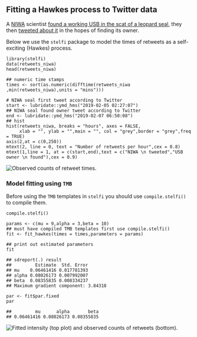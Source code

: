 Fitting a Hawkes process to Twitter data
----------------------------------------

A [NIWA](https://niwa.co.nz/) scientist [found a working USB in the scat
of a leopard
seal](https://www.nzherald.co.nz/nz/news/article.cfm?c_id=1&objectid=12201147),
they then [tweeted about
it](https://twitter.com/niwa_nz/status/1092610541401587712) in the hopes
of finding its owner.

Below we use the `stelfi` package to model the times of retweets as a
self-exciting (Hawkes) process.

    library(stelfi)
    data(retweets_niwa)
    head(retweets_niwa)

    ## numeric time stamps
    times <- sort(as.numeric(difftime(retweets_niwa ,min(retweets_niwa),units = "mins")))

    # NIWA seal first tweet according to Twitter
    start <- lubridate::ymd_hms("2019-02-05 02:27:07")
    ## NIWA seal found owner tweet according to Twitter
    end <- lubridate::ymd_hms("2019-02-07 06:50:08")
    ## hist
    hist(retweets_niwa, breaks = "hours", axes = FALSE, 
         xlab = "", ylab = "",main = "", col = "grey",border = "grey",freq = TRUE)
    axis(2,at = c(0,250))
    mtext(2, line = 0, text = "Number of retweets per hour",cex = 0.8)
    mtext(1,line = 1, at = c(start,end),text = c("NIWA \n tweeted","USB owner \n found"),cex = 0.9)

![Observed counts of retweet
times.](../inst/docs/hawkes_files/figure-markdown_strict/plot%20hist-1.png)

### Model fitting using `TMB`

Before using the `TMB` templates in `stelfi` you should use
`compile.stelfi()` to compile them.

    compile.stelfi()

    params <- c(mu = 9,alpha = 3,beta = 10)
    ## must have compiled TMB templates first use compile.stelfi()
    fit <- fit_hawkes(times = times,parameters = params) 

    ## print out estimated parameters
    fit

    ## sdreport(.) result
    ##         Estimate  Std. Error
    ## mu    0.06461416 0.017781393
    ## alpha 0.08026173 0.007992007
    ## beta  0.08355835 0.008334237
    ## Maximum gradient component: 3.84318

    par <- fit$par.fixed
    par

    ##         mu      alpha       beta 
    ## 0.06461416 0.08026173 0.08355835

![Fitted intensity (top plot) and observed counts of retweets
(bottom).](../inst/docs/hawkes_files/figure-markdown_strict/plot-1.png)
